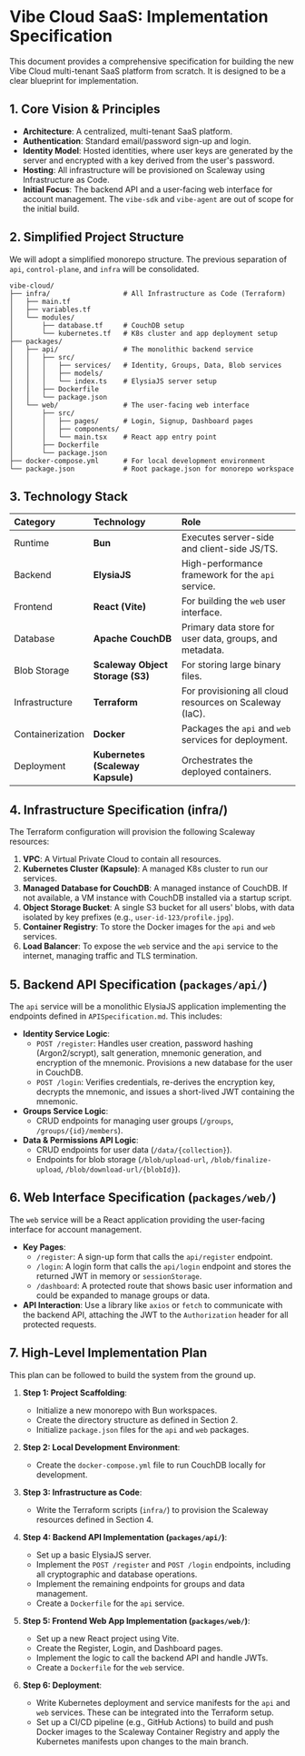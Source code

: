 # Vibe Cloud SaaS: Implementation Specification

This document provides a comprehensive specification for building the new Vibe Cloud multi-tenant SaaS platform from scratch. It is designed to be a clear blueprint for implementation.

## 1. Core Vision & Principles

-   **Architecture**: A centralized, multi-tenant SaaS platform.
-   **Authentication**: Standard email/password sign-up and login.
-   **Identity Model**: Hosted identities, where user keys are generated by the server and encrypted with a key derived from the user's password.
-   **Hosting**: All infrastructure will be provisioned on Scaleway using Infrastructure as Code.
-   **Initial Focus**: The backend API and a user-facing web interface for account management. The `vibe-sdk` and `vibe-agent` are out of scope for the initial build.

## 2. Simplified Project Structure

We will adopt a simplified monorepo structure. The previous separation of `api`, `control-plane`, and `infra` will be consolidated.

```
vibe-cloud/
├── infra/                  # All Infrastructure as Code (Terraform)
│   ├── main.tf
│   ├── variables.tf
│   └── modules/
│       ├── database.tf     # CouchDB setup
│       └── kubernetes.tf   # K8s cluster and app deployment setup
├── packages/
│   ├── api/                # The monolithic backend service
│   │   ├── src/
│   │   │   ├── services/   # Identity, Groups, Data, Blob services
│   │   │   ├── models/
│   │   │   └── index.ts    # ElysiaJS server setup
│   │   ├── Dockerfile
│   │   └── package.json
│   └── web/                # The user-facing web interface
│       ├── src/
│       │   ├── pages/      # Login, Signup, Dashboard pages
│       │   ├── components/
│       │   └── main.tsx    # React app entry point
│       ├── Dockerfile
│       └── package.json
├── docker-compose.yml      # For local development environment
└── package.json            # Root package.json for monorepo workspace
```

## 3. Technology Stack

| Category         | Technology                        | Role                                                    |
| :--------------- | :-------------------------------- | :------------------------------------------------------ |
| Runtime          | **Bun**                           | Executes server-side and client-side JS/TS.             |
| Backend          | **ElysiaJS**                      | High-performance framework for the `api` service.       |
| Frontend         | **React (Vite)**                  | For building the `web` user interface.                  |
| Database         | **Apache CouchDB**                | Primary data store for user data, groups, and metadata. |
| Blob Storage     | **Scaleway Object Storage (S3)**  | For storing large binary files.                         |
| Infrastructure   | **Terraform**                     | For provisioning all cloud resources on Scaleway (IaC). |
| Containerization | **Docker**                        | Packages the `api` and `web` services for deployment.   |
| Deployment       | **Kubernetes (Scaleway Kapsule)** | Orchestrates the deployed containers.                   |

## 4. Infrastructure Specification (infra/)

The Terraform configuration will provision the following Scaleway resources:

1.  **VPC**: A Virtual Private Cloud to contain all resources.
2.  **Kubernetes Cluster (Kapsule)**: A managed K8s cluster to run our services.
3.  **Managed Database for CouchDB**: A managed instance of CouchDB. If not available, a VM instance with CouchDB installed via a startup script.
4.  **Object Storage Bucket**: A single S3 bucket for all users' blobs, with data isolated by key prefixes (e.g., `user-id-123/profile.jpg`).
5.  **Container Registry**: To store the Docker images for the `api` and `web` services.
6.  **Load Balancer**: To expose the `web` service and the `api` service to the internet, managing traffic and TLS termination.

## 5. Backend API Specification (`packages/api/`)

The `api` service will be a monolithic ElysiaJS application implementing the endpoints defined in `APISpecification.md`. This includes:

-   **Identity Service Logic**:
    -   `POST /register`: Handles user creation, password hashing (Argon2/scrypt), salt generation, mnemonic generation, and encryption of the mnemonic. Provisions a new database for the user in CouchDB.
    -   `POST /login`: Verifies credentials, re-derives the encryption key, decrypts the mnemonic, and issues a short-lived JWT containing the mnemonic.
-   **Groups Service Logic**:
    -   CRUD endpoints for managing user groups (`/groups`, `/groups/{id}/members`).
-   **Data & Permissions API Logic**:
    -   CRUD endpoints for user data (`/data/{collection}`).
    -   Endpoints for blob storage (`/blob/upload-url`, `/blob/finalize-upload`, `/blob/download-url/{blobId}`).

## 6. Web Interface Specification (`packages/web/`)

The `web` service will be a React application providing the user-facing interface for account management.

-   **Key Pages**:
    -   `/register`: A sign-up form that calls the `api/register` endpoint.
    -   `/login`: A login form that calls the `api/login` endpoint and stores the returned JWT in memory or `sessionStorage`.
    -   `/dashboard`: A protected route that shows basic user information and could be expanded to manage groups or data.
-   **API Interaction**: Use a library like `axios` or `fetch` to communicate with the backend API, attaching the JWT to the `Authorization` header for all protected requests.

## 7. High-Level Implementation Plan

This plan can be followed to build the system from the ground up.

1.  **Step 1: Project Scaffolding**:

    -   Initialize a new monorepo with Bun workspaces.
    -   Create the directory structure as defined in Section 2.
    -   Initialize `package.json` files for the `api` and `web` packages.

2.  **Step 2: Local Development Environment**:

    -   Create the `docker-compose.yml` file to run CouchDB locally for development.

3.  **Step 3: Infrastructure as Code**:

    -   Write the Terraform scripts (`infra/`) to provision the Scaleway resources defined in Section 4.

4.  **Step 4: Backend API Implementation (`packages/api/`)**:

    -   Set up a basic ElysiaJS server.
    -   Implement the `POST /register` and `POST /login` endpoints, including all cryptographic and database operations.
    -   Implement the remaining endpoints for groups and data management.
    -   Create a `Dockerfile` for the `api` service.

5.  **Step 5: Frontend Web App Implementation (`packages/web/`)**:

    -   Set up a new React project using Vite.
    -   Create the Register, Login, and Dashboard pages.
    -   Implement the logic to call the backend API and handle JWTs.
    -   Create a `Dockerfile` for the `web` service.

6.  **Step 6: Deployment**:
    -   Write Kubernetes deployment and service manifests for the `api` and `web` services. These can be integrated into the Terraform setup.
    -   Set up a CI/CD pipeline (e.g., GitHub Actions) to build and push Docker images to the Scaleway Container Registry and apply the Kubernetes manifests upon changes to the main branch.
